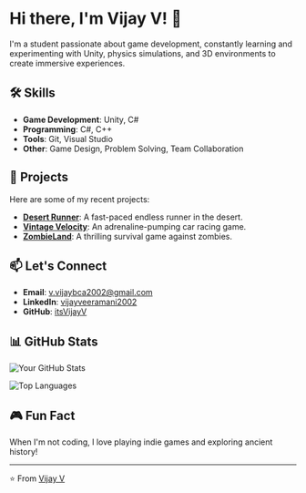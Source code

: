 # Hi there, I'm Vijay V! 👋

I'm a student passionate about game development, constantly learning and experimenting with Unity, physics simulations, and 3D environments to create immersive experiences.

## 🛠️ Skills
- **Game Development**: Unity, C#
- **Programming**: C#, C++
- **Tools**: Git, Visual Studio
- **Other**: Game Design, Problem Solving, Team Collaboration

## 🚀 Projects
Here are some of my recent projects:
- **[Desert Runner](https://github.com/itsVijayV/desertRunner)**: A fast-paced endless runner in the desert.
- **[Vintage Velocity](https://github.com/itsVijayV/Vintage-Velocity.git)**: An adrenaline-pumping car racing game.
- **[ZombieLand](https://github.com/yourusername/endless-runner)**: A thrilling survival game against zombies.

## 📫 Let's Connect
- **Email**: [v.vijaybca2002@gmail.com](mailto:v.vijaybca2002@gmail.com)
- **LinkedIn**: [vijayveeramani2002](https://www.linkedin.com/in/vijayveeramani2002/)
- **GitHub**: [itsVijayV](https://github.com/itsVijayV)

## 📊 GitHub Stats
![Your GitHub Stats](https://github-readme-stats.vercel.app/api?username=itsVijayV&theme=dark)

![Top Languages](https://github-readme-stats.vercel.app/api/top-langs/?username=itsVijayV&layout=compact)

## 🎮 Fun Fact
When I'm not coding, I love playing indie games and exploring ancient history!

---

⭐️ From [Vijay V](https://github.com/itsVijayV)

